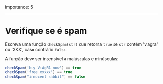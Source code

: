 importance: 5

---

# Verifique se é spam

Escreva uma função `checkSpam(str)` que retorna `true` se `str` contém 'viagra' ou 'XXX', caso contrário `false`.

A função deve ser insensível a maiúsculas e minúsculas:

```js
checkSpam('buy ViAgRA now') == true
checkSpam('free xxxxx') == true
checkSpam("innocent rabbit") == false
```


